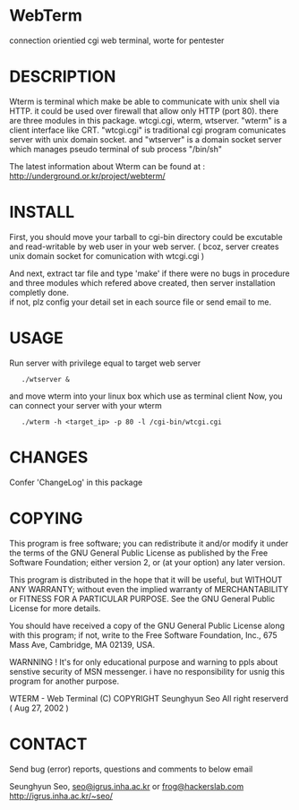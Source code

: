 

 WebTerm  
 =========================================================================
 connection orientied cgi web terminal, worte for pentester 



 DESCRIPTION
 ==========================================================================

  Wterm is terminal which make be able to communicate with unix shell via 
 HTTP. it could be used over firewall that allow only HTTP (port 80).
 there are three modules in this package. wtcgi.cgi, wterm, wtserver.
 "wterm" is a client interface like CRT. "wtcgi.cgi" is traditional 
 cgi program comunicates server with unix domain socket. and "wtserver" 
 is a domain socket server which manages pseudo terminal of sub process 
 "/bin/sh"

 The latest information about Wterm can be found at :
 http://underground.or.kr/project/webterm/


 INSTALL 
 ==========================================================================

 First, you should move your tarball to cgi-bin directory could be excutable 
 and read-writable by web user in your web server. 
 ( bcoz, server creates unix domain socket for comunication with wtcgi.cgi ) 
 
 And next, extract tar file  and type 'make'
 if there were no bugs in procedure and three modules which refered above 
 created, then server installation completly done.  
 if not, plz config your detail set in each source file or send email to me.
 
 USAGE 
 ==========================================================================
 
 Run server with privilege  equal to target web server
 
 ```
	./wtserver &
 ```
 and move wterm into your linux box which use as terminal client 
 Now, you can connect your server with your wterm
 
 ```
	./wterm -h <target_ip> -p 80 -l /cgi-bin/wtcgi.cgi
 ```

 CHANGES
 ==========================================================================

 Confer 'ChangeLog' in this package


 COPYING
 ==========================================================================

 This program is free software; you can  redistribute it and/or modify
 it under the terms  of the GNU General Public  License as published by
 the  Free Software Foundation; either version  2,  or (at your option)
 any later version.

 This program is distributed  in the hope that  it will be  useful, but
 WITHOUT    ANY  WARRANTY;  without   even   the  implied  warranty  of
 MERCHANTABILITY  or  FITNESS FOR  A PARTICULAR   PURPOSE.  See the GNU
 General Public License for more details.

 You should  have received a  copy of  the GNU  General Public  License
 along with   this  program; if   not,  write  to   the Free   Software
 Foundation, Inc., 675 Mass Ave, Cambridge, MA 02139, USA.


 WARNNING !  It's for only educational purpose and warning to ppls
 about senstive security of MSN messenger.
 i have no responsibility for usnig this program for another purpose.

 WTERM - Web Terminal
 (C) COPYRIGHT Seunghyun Seo
 All right reserverd ( Aug 27, 2002 )


 CONTACT
 ======================================================================

 Send bug (error) reports, questions and comments to below email

 Seunghyun Seo, seo@igrus.inha.ac.kr or frog@hackerslab.com
 http://igrus.inha.ac.kr/~seo/




